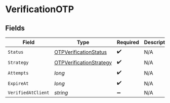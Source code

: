 # VerificationOTP


## Fields

| Field                                                                         | Type                                                                          | Required                                                                      | Description                                                                   | Example                                                                       |
| ----------------------------------------------------------------------------- | ----------------------------------------------------------------------------- | ----------------------------------------------------------------------------- | ----------------------------------------------------------------------------- | ----------------------------------------------------------------------------- |
| `Status`                                                                      | [OTPVerificationStatus](../../Models/Components/OTPVerificationStatus.md)     | :heavy_check_mark:                                                            | N/A                                                                           | verified                                                                      |
| `Strategy`                                                                    | [OTPVerificationStrategy](../../Models/Components/OTPVerificationStrategy.md) | :heavy_check_mark:                                                            | N/A                                                                           | email_code                                                                    |
| `Attempts`                                                                    | *long*                                                                        | :heavy_check_mark:                                                            | N/A                                                                           | 1                                                                             |
| `ExpireAt`                                                                    | *long*                                                                        | :heavy_check_mark:                                                            | N/A                                                                           | 1615462399                                                                    |
| `VerifiedAtClient`                                                            | *string*                                                                      | :heavy_minus_sign:                                                            | N/A                                                                           |                                                                               |
